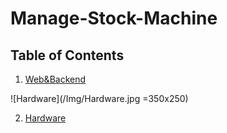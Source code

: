 # Manage-Stock-Machine

## Table of Contents

1. [Web&Backend](Web)

![Hardware](/Img/Hardware.jpg =350x250)

2. [Hardware](Hardware)

